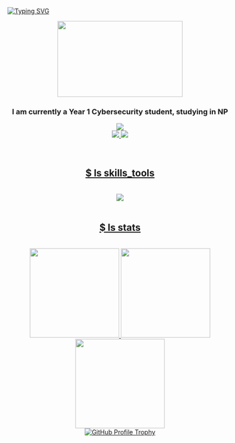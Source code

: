 [![Typing SVG](https://readme-typing-svg.demolab.com/?height=75&size=35&color=c1a9fc&duration=2750&lines=Hey+there!😉;I+am+Jun+Wei)](https://git.io/typing-svg)

<div align = "center">
  <img src="https://github.com/Tan-JunWei/Tan-JunWei/assets/154392299/fc88d3ee-d2ba-475b-8f4a-9c6bb814059b" width = "280" height = "170">
</div>

<h3 align = "center">I am currently a Year 1 Cybersecurity student, studying in NP</h3>

<div align="center">
  <img src="https://profile-counter.glitch.me/tan-junwei/count.svg">
</div>

<div align = "center">
  <a href="mailto:jwtan0402@gmail.com">
    <img src="https://img.shields.io/badge/Gmail-D14836?style=for-the-badge&logo=gmail&logoColor=white">
  </a>
  <a href="https://www.linkedin.com/in/jun-wei-tan">
    <img src ="https://img.shields.io/badge/LinkedIn-0077B5?style=for-the-badge&logo=linkedin&logoColor=white"
  </a>
</div>
</br></br>

<h2 align = "center">$ ls skills_tools</h2></br>

<div align="center">
  <a href="https://skillicons.dev">
    <img src="https://skillicons.dev/icons?i=py,js,html,css,kali,ubuntu,linux,bash,unity,powershell,git,vscode,github,notion,obsidian,figma,photoshop"
  </a>
</div></br>

<h2 align='center'>$ ls stats</h2></br>

<div align="center">
  <a href="https://github-readme-stats.vercel.app/api?username=tan-junwei&theme=react">
    <img height=200 src="https://github-readme-stats.vercel.app/api?username=tan-junwei&theme=react" />
  </a>
  <a href="https://github-readme-alpha-five.vercel.app/api/top-langs/?username=tan-junwei&layout=compact&theme=react">
    <img height=200 src="https://github-readme-alpha-five.vercel.app/api/top-langs/?username=tan-junwei&layout=compact&theme=react" />
  </a>
  <a href="https://github-readme-streak-stats.herokuapp.com/?user=Tan-JunWei&theme=react&hide_border=false">
    <img height = 200 src="https://github-readme-streak-stats.herokuapp.com/?user=Tan-JunWei&theme=react&hide_border=false"/>
  </a>
</div>

<div align="center">
  <a href="https://github-profile-trophy.vercel.app/?username=Tan-JunWei&rank=-?&column=-1&theme=tokyonight">
    <img src="https://github-profile-trophy.vercel.app/?username=Tan-JunWei&rank=-?&column=-1&theme=tokyonight" alt="GitHub Profile Trophy">
  </a>
</div>






<!--
[![My GitHub stats](https://github-readme-stats.vercel.app/api?username=tan-junwei&theme=material-palenight)](https://github-readme-stats.vercel.app/api?username=tan-junwei&theme=react) 
[![My GitHub Language Stats](https://github-readme-alpha-five.vercel.app/api/top-langs/?username=tan-junwei&theme=material-palenight)](https://github-readme-alpha-five.vercel.app/api/top-langs/?username=tan-junwei)
![Tan-JunWei's Streak](https://github-readme-streak-stats.herokuapp.com/?user=Tan-JunWei&theme=react&hide_border=false)
[![trophy](https://github-profile-trophy.vercel.app/?username=Tan-JunWei&rank=-?&theme=tokyonight)](https://github.com/Tan-JunWei/github-profile-trophy)
-->
